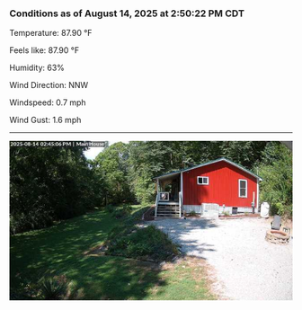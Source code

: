 ### Conditions as of August 14, 2025 at 2:50:22 PM CDT 

Temperature: 87.90 &deg;F

Feels like: 87.90 &deg;F

Humidity: 63%

Wind Direction: NNW

Windspeed: 0.7 mph

Wind Gust: 1.6 mph

---

<img src="./images/latest.jpeg"/>

